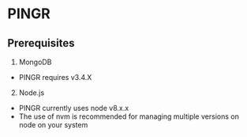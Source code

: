 # PINGR

## Prerequisites

1. MongoDB
  * PINGR requires v3.4.X

2. Node.js
  * PINGR currently uses node v8.x.x
  * The use of nvm is recommended for managing multiple versions on node on your system
